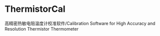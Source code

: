 # ThermistorCal
高精密热敏电阻温度计校准软件/Calibration Software for High Accuracy and Resolution Thermistor Thermometer
